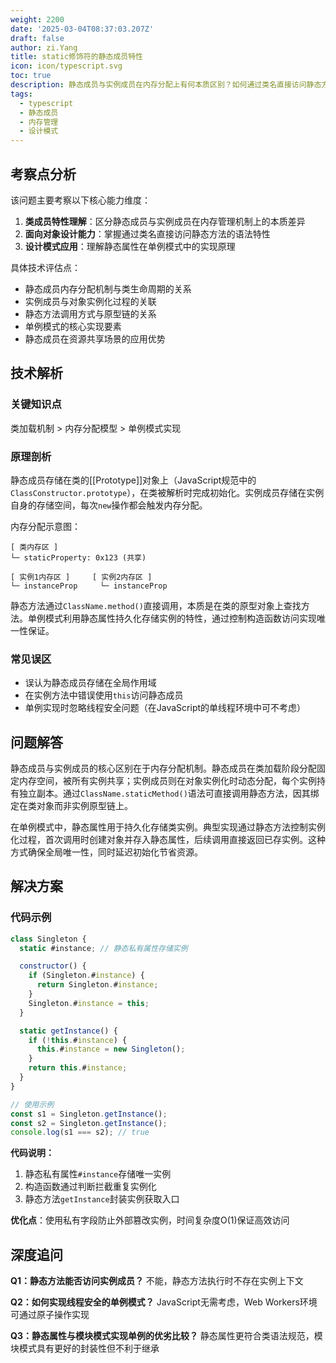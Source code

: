 ```yaml
---
weight: 2200
date: '2025-03-04T08:37:03.207Z'
draft: false
author: zi.Yang
title: static修饰符的静态成员特性
icon: icon/typescript.svg
toc: true
description: 静态成员与实例成员在内存分配上有何本质区别？如何通过类名直接访问静态方法，并解释静态属性在单例模式中的典型应用场景
tags:
  - typescript
  - 静态成员
  - 内存管理
  - 设计模式
---
```


## 考察点分析

该问题主要考察以下核心能力维度：
1. **类成员特性理解**：区分静态成员与实例成员在内存管理机制上的本质差异
2. **面向对象设计能力**：掌握通过类名直接访问静态方法的语法特性
3. **设计模式应用**：理解静态属性在单例模式中的实现原理

具体技术评估点：
- 静态成员内存分配机制与类生命周期的关系
- 实例成员与对象实例化过程的关联
- 静态方法调用方式与原型链的关系
- 单例模式的核心实现要素
- 静态成员在资源共享场景的应用优势

## 技术解析

### 关键知识点
类加载机制 > 内存分配模型 > 单例模式实现

### 原理剖析
静态成员存储在类的[[Prototype]]对象上（JavaScript规范中的`ClassConstructor.prototype`），在类被解析时完成初始化。实例成员存储在实例自身的存储空间，每次`new`操作都会触发内存分配。

内存分配示意图：
```
[ 类内存区 ]
└─ staticProperty: 0x123 (共享)

[ 实例1内存区 ]     [ 实例2内存区 ]
└─ instanceProp     └─ instanceProp
```

静态方法通过`ClassName.method()`直接调用，本质是在类的原型对象上查找方法。单例模式利用静态属性持久化存储实例的特性，通过控制构造函数访问实现唯一性保证。

### 常见误区
- 误认为静态成员存储在全局作用域
- 在实例方法中错误使用`this`访问静态成员
- 单例实现时忽略线程安全问题（在JavaScript的单线程环境中可不考虑）

## 问题解答

静态成员与实例成员的核心区别在于内存分配机制。静态成员在类加载阶段分配固定内存空间，被所有实例共享；实例成员则在对象实例化时动态分配，每个实例持有独立副本。通过`ClassName.staticMethod()`语法可直接调用静态方法，因其绑定在类对象而非实例原型链上。

在单例模式中，静态属性用于持久化存储类实例。典型实现通过静态方法控制实例化过程，首次调用时创建对象并存入静态属性，后续调用直接返回已存实例。这种方式确保全局唯一性，同时延迟初始化节省资源。

## 解决方案

### 代码示例
```javascript
class Singleton {
  static #instance; // 静态私有属性存储实例

  constructor() {
    if (Singleton.#instance) {
      return Singleton.#instance;
    }
    Singleton.#instance = this;
  }

  static getInstance() {
    if (!this.#instance) {
      this.#instance = new Singleton();
    }
    return this.#instance;
  }
}

// 使用示例
const s1 = Singleton.getInstance();
const s2 = Singleton.getInstance();
console.log(s1 === s2); // true
```
**代码说明：**
1. 静态私有属性`#instance`存储唯一实例
2. 构造函数通过判断拦截重复实例化
3. 静态方法`getInstance`封装实例获取入口

**优化点**：使用私有字段防止外部篡改实例，时间复杂度O(1)保证高效访问

## 深度追问

**Q1：静态方法能否访问实例成员？**
不能，静态方法执行时不存在实例上下文

**Q2：如何实现线程安全的单例模式？**
JavaScript无需考虑，Web Workers环境可通过原子操作实现

**Q3：静态属性与模块模式实现单例的优劣比较？**
静态属性更符合类语法规范，模块模式具有更好的封装性但不利于继承